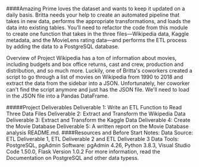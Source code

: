 ####Amazing Prime loves the dataset and wants to keep it updated on a daily basis. Britta needs your help to create an automated pipeline that takes in new data, performs the appropriate transformations, and loads the data into existing tables. You’ll need to refactor the code from this module to create one function that takes in the three files—Wikipedia data, Kaggle metadata, and the MovieLens rating data—and performs the ETL process by adding the data to a PostgreSQL database.

Overview of Project
Wikipedia has a ton of information about movies, including budgets and box office returns, cast and crew, production and distribution, and so much more. Luckily, one of Britta's coworkers created a script to go through a list of movies on Wikipedia from 1990 to 2018 and extract the data from the sidebar into a JSON. Unfortunately, her coworker can't find the script anymore and just has the JSON file. We'll need to load in the JSON file into a Pandas DataFrame.

#####Project Deliverables
Deliverable 1: Write an ETL Function to Read Three Data Files
Deliverable 2: Extract and Transform the Wikipedia Data
Deliverable 3: Extract and Transform the Kaggle Data
Deliverable 4: Create the Movie Database
Deliverable 5: A written report on the Movie Database analysis README.md.
####Resources and Before Start Notes:
Data Source: ETL Deliverable 1, ETL Deliverable 2 and ETL Deliverable 3
Data Tools: PostgreSQL, pgAdmin
Software: pgAdmin 4.26, Python 3.8.3, Visual Studio Code 1.50.0, Flask Version 1.0.2
For more information, read the Documentation on PostgreSQL and other data typess.
